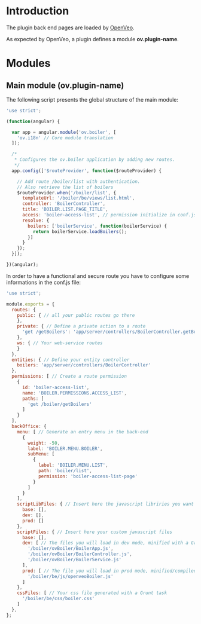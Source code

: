 # Introduction

The plugin back end pages are loaded by [OpenVeo](https://github.com/veo-labs/openveo-core).

As expected by OpenVeo, a plugin defines a module **ov.plugin-name**.

# Modules

## Main module (**ov.plugin-name**)

The following script presents the global structure of the main module:

```javascript
'use strict';

(function(angular) {

  var app = angular.module('ov.boiler', [
    'ov.i18n' // Core module translation
  ]);

  /*
   * Configures the ov.boiler application by adding new routes.
   */
  app.config(['$routeProvider', function($routeProvider) {

    // Add route /boiler/list with authentication.
    // Also retrieve the list of boilers
    $routeProvider.when('/boiler/list', {
      templateUrl: '/boiler/be/views/list.html',
      controller: 'BoilerController',
      title: 'BOILER.LIST.PAGE_TITLE',
      access: 'boiler-access-list', // permission initialize in conf.js
      resolve: {
        boilers: ['boilerService', function(boilerService) {
          return boilerService.loadBoilers();
        }]
      }
    });
  }]);

})(angular);
```


In order to have a functional and secure route you have to configure some informations in the conf.js file:

```javascript
'use strict';

module.exports = {
  routes: {
    public: { // all your public routes go there
    },
    private: { // Define a private action to a route
      'get /getBoilers': 'app/server/controllers/BoilerController.getBoilersAction'
    },
    ws: { // Your web-service routes
    }
  },
  entities: { // Define your entity controller
    boilers: 'app/server/controllers/BoilerController'
  },
  permissions: [ // Create a route permission
    {
      id: 'boiler-access-list',
      name: 'BOILER.PERMISSIONS.ACCESS_LIST',
      paths: [
        'get /boiler/getBoilers'
      ]
    }
  ],
  backOffice: {
    menu: [ // Generate an entry menu in the back-end
      {
        weight: -50,
        label: 'BOILER.MENU.BOILER',
        subMenu: [
          {
            label: 'BOILER.MENU.LIST',
            path: 'boiler/list',
            permission: 'boiler-access-list-page'
          }
        ]
      }
    ],
    scriptLibFiles: { // Insert here the javascript libriries you want to load
      base: [],
      dev: [],
      prod: []
    },
    scriptFiles: { // Insert here your custom javascript files
      base: [],
      dev: [ // The files you will load in dev mode, minified with a Grunt task
        '/boiler/ovBoiler/BoilerApp.js',
        '/boiler/ovBoiler/BoilerController.js',
        '/boiler/ovBoiler/BoilerService.js'
      ],
      prod: [ // The file you will load in prod mode, minified/compiled with a Grunt task
        '/boiler/be/js/openveoBoiler.js'
      ]
    },
    cssFiles: [ // Your css file generated with a Grunt task
      '/boiler/be/css/boiler.css'
    ]
  },
};
```
